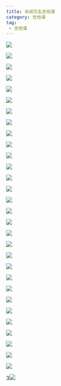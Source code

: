 ```yaml
---
title: 未闻花名吉他谱
category: 吉他谱
tag: 
 - 吉他谱
---
```


![](C:\Users\34822\AppData\Roaming\marktext\images\2023-02-07-13-43-24-image.png)

![](C:\Users\34822\AppData\Roaming\marktext\images\2023-02-07-13-43-57-image.png)

![](C:\Users\34822\AppData\Roaming\marktext\images\2023-02-07-13-44-20-image.png)

![](C:\Users\34822\AppData\Roaming\marktext\images\2023-02-07-13-44-33-image.png)

![](C:\Users\34822\AppData\Roaming\marktext\images\2023-02-07-13-44-44-image.png)

![](C:\Users\34822\AppData\Roaming\marktext\images\2023-02-07-13-44-55-image.png)

![](C:\Users\34822\AppData\Roaming\marktext\images\2023-02-07-13-45-11-image.png)

![](C:\Users\34822\AppData\Roaming\marktext\images\2023-02-07-13-45-29-image.png)

![](C:\Users\34822\AppData\Roaming\marktext\images\2023-02-07-13-45-45-image.png)

![](C:\Users\34822\AppData\Roaming\marktext\images\2023-02-07-13-45-57-image.png)

![](C:\Users\34822\AppData\Roaming\marktext\images\2023-02-07-13-46-30-image.png)

![](C:\Users\34822\AppData\Roaming\marktext\images\2023-02-07-13-46-42-image.png)

![](C:\Users\34822\AppData\Roaming\marktext\images\2023-02-07-13-46-52-image.png)

![](C:\Users\34822\AppData\Roaming\marktext\images\2023-02-07-13-47-09-image.png)

![](C:\Users\34822\AppData\Roaming\marktext\images\2023-02-07-13-47-19-image.png)

![](C:\Users\34822\AppData\Roaming\marktext\images\2023-02-07-13-47-33-image.png)

![](C:\Users\34822\AppData\Roaming\marktext\images\2023-02-07-13-47-45-image.png)

![](C:\Users\34822\AppData\Roaming\marktext\images\2023-02-07-13-47-54-image.png)

![](C:\Users\34822\AppData\Roaming\marktext\images\2023-02-07-13-48-04-image.png)

![](C:\Users\34822\AppData\Roaming\marktext\images\2023-02-07-13-48-10-image.png)

![](C:\Users\34822\AppData\Roaming\marktext\images\2023-02-07-13-48-20-image.png)

![](C:\Users\34822\AppData\Roaming\marktext\images\2023-02-07-13-48-33-image.png)

![](C:\Users\34822\AppData\Roaming\marktext\images\2023-02-07-13-48-43-image.png)

![](C:\Users\34822\AppData\Roaming\marktext\images\2023-02-07-13-48-54-image.png)

![](C:\Users\34822\AppData\Roaming\marktext\images\2023-02-07-13-49-01-image.png)

![](C:\Users\34822\AppData\Roaming\marktext\images\2023-02-07-13-49-09-image.png)

![](C:\Users\34822\AppData\Roaming\marktext\images\2023-02-07-13-49-29-image.png)

![](C:\Users\34822\AppData\Roaming\marktext\images\2023-02-07-13-49-39-image.png)

![](C:\Users\34822\AppData\Roaming\marktext\images\2023-02-07-13-49-53-image.png)

![](C:\Users\34822\AppData\Roaming\marktext\images\2023-02-07-13-50-03-image.png)



3![](C:\Users\34822\AppData\Roaming\marktext\images\2023-02-07-13-50-17-image.png)
